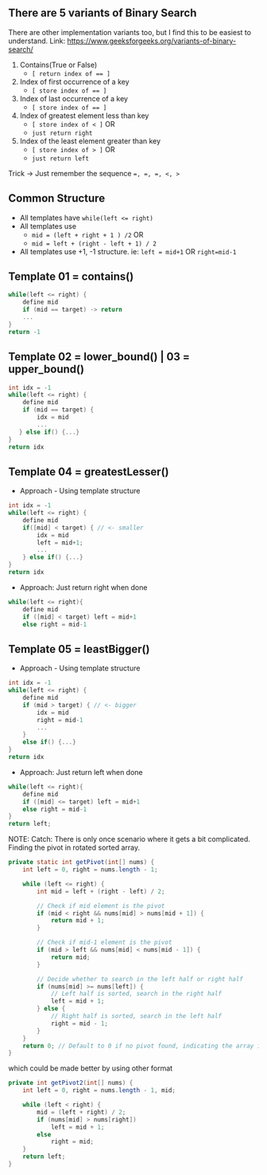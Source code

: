 ## There are 5 variants of Binary Search

There are other implementation variants too, but I find this to be easiest to understand.
Link: https://www.geeksforgeeks.org/variants-of-binary-search/

1. Contains(True or False)
   - `[ return index of == ]`
2. Index of first occurrence of a key
   - `[ store index of == ]`
3. Index of last occurrence of a key
   - `[ store index of == ]`
4. Index of greatest element less than key
   - `[ store index of < ]` OR
   - `just return right`
5. Index of the least element greater than key
   - `[ store index of > ]` OR
   - `just return left`

Trick -> Just remember the sequence `=, =, =, <, >`

## Common Structure

- All templates have `while(left <= right)`
- All templates use
  - `mid = (left + right + 1 ) /2` OR
  - `mid = left + (right - left + 1) / 2`
- All templates use +1, -1 structure. ie: `left = mid+1` OR `right=mid-1`

## Template 01 = contains()

```cpp
while(left <= right) {
    define mid
    if (mid == target) -> return
    ...
}
return -1
```

## Template 02 = lower_bound() | 03 = upper_bound()

```cpp
int idx = -1
while(left <= right) {
    define mid
    if (mid == target) {
        idx = mid
        ...
   } else if() {...}
}
return idx
```

## Template 04 = greatestLesser()

- Approach - Using template structure

```cpp
int idx = -1
while(left <= right) {
    define mid
    if([mid] < target) { // <- smaller
        idx = mid
        left = mid+1;
        ...
    } else if() {...}
}
return idx
```

- Approach: Just return right when done

```cpp
while(left <= right){
    define mid
    if ([mid] < target) left = mid+1
    else right = mid-1
```

## Template 05 = leastBigger()

- Approach - Using template structure

```cpp
int idx = -1
while(left <= right) {
    define mid
    if (mid > target) { // <- bigger
        idx = mid
        right = mid-1
        ...
    }
    else if() {...}
}
return idx
```

- Approach: Just return left when done

```cpp
while(left <= right){
    define mid
    if ([mid] <= target) left = mid+1
    else right = mid-1
}
return left;
```

NOTE: Catch:
There is only once scenario where it gets a bit complicated.
Finding the pivot in rotated sorted array.

```java
private static int getPivot(int[] nums) {
    int left = 0, right = nums.length - 1;

    while (left <= right) {
        int mid = left + (right - left) / 2;

        // Check if mid element is the pivot
        if (mid < right && nums[mid] > nums[mid + 1]) {
            return mid + 1;
        }

        // Check if mid-1 element is the pivot
        if (mid > left && nums[mid] < nums[mid - 1]) {
            return mid;
        }

        // Decide whether to search in the left half or right half
        if (nums[mid] >= nums[left]) {
            // Left half is sorted, search in the right half
            left = mid + 1;
        } else {
            // Right half is sorted, search in the left half
            right = mid - 1;
        }
    }
    return 0; // Default to 0 if no pivot found, indicating the array is not rotated
}
```

which could be made better by using other format

```java
private int getPivot2(int[] nums) {
    int left = 0, right = nums.length - 1, mid;

    while (left < right) {
        mid = (left + right) / 2;
        if (nums[mid] > nums[right])
            left = mid + 1;
        else
            right = mid;
    }
    return left;
}
```
